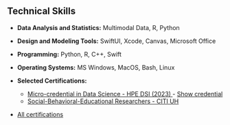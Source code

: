 ## Technical Skills

- **Data Analysis and Statistics:** Multimodal Data, R, Python
- **Design and Modeling Tools:** SwiftUI, Xcode, Canvas, Microsoft Office
- **Programming:** Python, R, C++, Swift
- **Operating Systems:** MS Windows, MacOS, Bash, Linux
- **Selected Certifications:**  
  - [Micro-credential in Data Science - HPE DSI (2023) ](https://hpedsi.uh.edu/education/micro-credential-in-data-science) - [Show credential](https://badgr.com/public/assertions/fjDwZJ1UQ6SBS8WxSV4SGw)
  - [Social-Behavioral-Educational Researchers - CITI UH](https://www.citiprogram.org/verify/?w5885b64d-af5b-4509-ad7e-bb37dc30144b-39963453)

- [All certifications](https://www.linkedin.com/in/fettahkiran/details/certifications/)